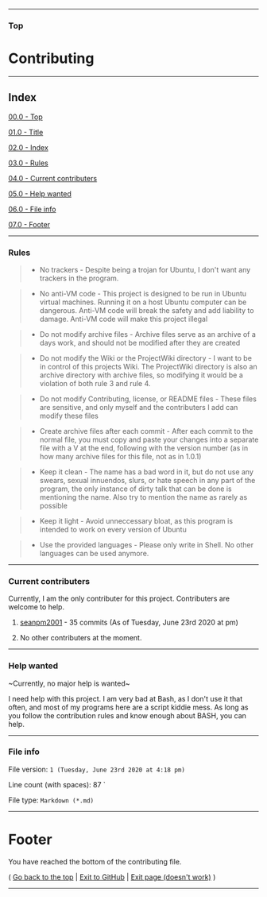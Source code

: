 
***

### Top

# Contributing

***

## Index

[00.0 - Top](#Top)

[01.0 - Title](#Contributing)

[02.0 - Index](#Index)

[03.0 - Rules](#Rules)

[04.0 - Current contributers](#Current-contributers)

[05.0 - Help wanted](#Help-wanted)

[06.0 - File info](#File-info)

[07.0 - Footer](#Footer)

***

### Rules

> * No trackers - Despite being a trojan for Ubuntu, I don't want any trackers in the program. 

> * No anti-VM code - This project is designed to be run in Ubuntu virtual machines. Running it on a host Ubuntu computer can be dangerous. Anti-VM code will break the safety and add liability to damage. Anti-VM code will make this project illegal

> * Do not modify archive files - Archive files serve as an archive of a days work, and should not be modified after they are created

> * Do not modify the Wiki or the ProjectWiki directory - I want to be in control of this projects Wiki. The ProjectWiki directory is also an archive directory with archive files, so modifying it would be a violation of both rule 3 and rule 4.

> * Do not modify Contributing, license, or README files - These files are sensitive, and only myself and the contributers I add can modify these files

> * Create archive files after each commit - After each commit to the normal file, you must copy and paste your changes into a separate file with a V at the end, following with the version number (as in how many archive files for this file, not as in 1.0.1)

> * Keep it clean - The name has a bad word in it, but do not use any swears, sexual innuendos, slurs, or hate speech in any part of the program, the only instance of dirty talk that can be done is mentioning the name. Also try to mention the name as rarely as possible

> * Keep it light - Avoid unneccessary bloat, as this program is intended to work on every version of Ubuntu

> * Use the provided languages - Please only write in Shell. No other languages can be used anymore.

***

### Current contributers

Currently, I am the only contributer for this project. Contributers are welcome to help.

1. [seanpm2001](https://github.com/seanpm2001/) - 35 commits (As of Tuesday, June 23rd 2020 at pm)

2. No other contributers at the moment.

***

### Help wanted

~Currently, no major help is wanted~

I need help with this project. I am very bad at Bash, as I don't use it that often, and most of my programs here are a script kiddie mess. As long as you follow the contribution rules and know enough about BASH, you can help.

***

### File info

File version: `1 (Tuesday, June 23rd 2020 at 4:18 pm)`

Line count (with spaces): 87 `

File type: `Markdown (*.md)`

***

# Footer

You have reached the bottom of the contributing file.

( [Go back to the top](#Top) | [Exit to GitHub](https://github.com) | [Exit page (doesn't work)](about:blank) )

***
